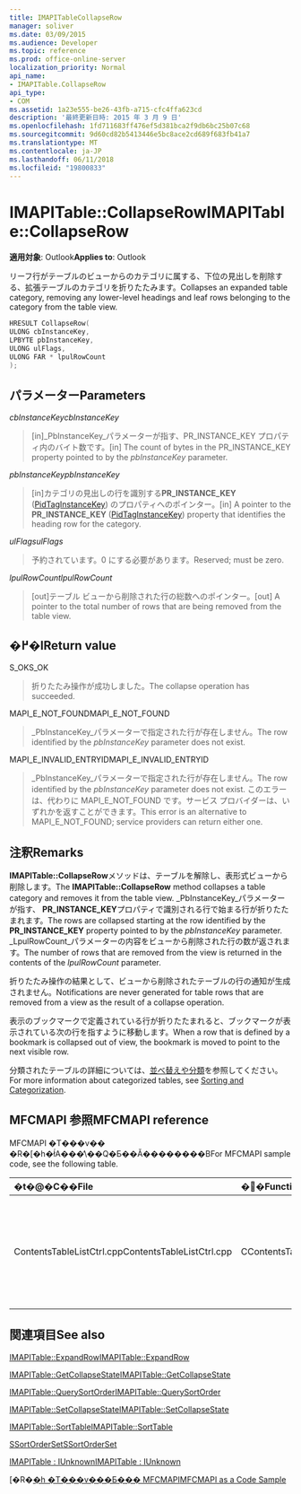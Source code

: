 ```yaml
---
title: IMAPITableCollapseRow
manager: soliver
ms.date: 03/09/2015
ms.audience: Developer
ms.topic: reference
ms.prod: office-online-server
localization_priority: Normal
api_name:
- IMAPITable.CollapseRow
api_type:
- COM
ms.assetid: 1a23e555-be26-43fb-a715-cfc4ffa623cd
description: '最終更新日時: 2015 年 3 月 9 日'
ms.openlocfilehash: 1fd711683ff476ef5d381bca2f9db6bc25b07c68
ms.sourcegitcommit: 9d60cd82b5413446e5bc8ace2cd689f683fb41a7
ms.translationtype: MT
ms.contentlocale: ja-JP
ms.lasthandoff: 06/11/2018
ms.locfileid: "19800833"
---
```

# <a name="imapitablecollapserow"></a><span data-ttu-id="2f90c-103">IMAPITable::CollapseRow</span><span class="sxs-lookup"><span data-stu-id="2f90c-103">IMAPITable::CollapseRow</span></span>

  
  
<span data-ttu-id="2f90c-104">**適用対象**: Outlook</span><span class="sxs-lookup"><span data-stu-id="2f90c-104">**Applies to**: Outlook</span></span> 
  
<span data-ttu-id="2f90c-105">リーフ行がテーブルのビューからのカテゴリに属する、下位の見出しを削除する、拡張テーブルのカテゴリを折りたたみます。</span><span class="sxs-lookup"><span data-stu-id="2f90c-105">Collapses an expanded table category, removing any lower-level headings and leaf rows belonging to the category from the table view.</span></span>
  
```cpp
HRESULT CollapseRow(
ULONG cbInstanceKey,
LPBYTE pbInstanceKey,
ULONG ulFlags,
ULONG FAR * lpulRowCount
);
```

## <a name="parameters"></a><span data-ttu-id="2f90c-106">パラメーター</span><span class="sxs-lookup"><span data-stu-id="2f90c-106">Parameters</span></span>

 <span data-ttu-id="2f90c-107">_cbInstanceKey_</span><span class="sxs-lookup"><span data-stu-id="2f90c-107">_cbInstanceKey_</span></span>
  
> <span data-ttu-id="2f90c-108">[in]_PbInstanceKey_パラメーターが指す、PR_INSTANCE_KEY プロパティ内のバイト数です。</span><span class="sxs-lookup"><span data-stu-id="2f90c-108">[in] The count of bytes in the PR_INSTANCE_KEY property pointed to by the  _pbInstanceKey_ parameter.</span></span> 
    
 <span data-ttu-id="2f90c-109">_pbInstanceKey_</span><span class="sxs-lookup"><span data-stu-id="2f90c-109">_pbInstanceKey_</span></span>
  
> <span data-ttu-id="2f90c-110">[in]カテゴリの見出しの行を識別する**PR_INSTANCE_KEY** ([PidTagInstanceKey](pidtaginstancekey-canonical-property.md)) のプロパティへのポインター。</span><span class="sxs-lookup"><span data-stu-id="2f90c-110">[in] A pointer to the **PR_INSTANCE_KEY** ([PidTagInstanceKey](pidtaginstancekey-canonical-property.md)) property that identifies the heading row for the category.</span></span> 
    
 <span data-ttu-id="2f90c-111">_ulFlags_</span><span class="sxs-lookup"><span data-stu-id="2f90c-111">_ulFlags_</span></span>
  
> <span data-ttu-id="2f90c-112">予約されています。0 にする必要があります。</span><span class="sxs-lookup"><span data-stu-id="2f90c-112">Reserved; must be zero.</span></span>
    
 <span data-ttu-id="2f90c-113">_lpulRowCount_</span><span class="sxs-lookup"><span data-stu-id="2f90c-113">_lpulRowCount_</span></span>
  
> <span data-ttu-id="2f90c-114">[out]テーブル ビューから削除された行の総数へのポインター。</span><span class="sxs-lookup"><span data-stu-id="2f90c-114">[out] A pointer to the total number of rows that are being removed from the table view.</span></span>
    
## <a name="return-value"></a><span data-ttu-id="2f90c-115">�߂�l</span><span class="sxs-lookup"><span data-stu-id="2f90c-115">Return value</span></span>

<span data-ttu-id="2f90c-116">S_OK</span><span class="sxs-lookup"><span data-stu-id="2f90c-116">S_OK</span></span> 
  
> <span data-ttu-id="2f90c-117">折りたたみ操作が成功しました。</span><span class="sxs-lookup"><span data-stu-id="2f90c-117">The collapse operation has succeeded.</span></span>
    
<span data-ttu-id="2f90c-118">MAPI_E_NOT_FOUND</span><span class="sxs-lookup"><span data-stu-id="2f90c-118">MAPI_E_NOT_FOUND</span></span> 
  
> <span data-ttu-id="2f90c-119">_PbInstanceKey_パラメーターで指定された行が存在しません。</span><span class="sxs-lookup"><span data-stu-id="2f90c-119">The row identified by the  _pbInstanceKey_ parameter does not exist.</span></span> 
    
<span data-ttu-id="2f90c-120">MAPI_E_INVALID_ENTRYID</span><span class="sxs-lookup"><span data-stu-id="2f90c-120">MAPI_E_INVALID_ENTRYID</span></span> 
  
> <span data-ttu-id="2f90c-121">_PbInstanceKey_パラメーターで指定された行が存在しません。</span><span class="sxs-lookup"><span data-stu-id="2f90c-121">The row identified by the  _pbInstanceKey_ parameter does not exist.</span></span> <span data-ttu-id="2f90c-122">このエラーは、代わりに MAPI_E_NOT_FOUND です。サービス プロバイダーは、いずれかを返すことができます。</span><span class="sxs-lookup"><span data-stu-id="2f90c-122">This error is an alternative to MAPI_E_NOT_FOUND; service providers can return either one.</span></span> 
    
## <a name="remarks"></a><span data-ttu-id="2f90c-123">注釈</span><span class="sxs-lookup"><span data-stu-id="2f90c-123">Remarks</span></span>

<span data-ttu-id="2f90c-124">**IMAPITable::CollapseRow**メソッドは、テーブルを解除し、表形式ビューから削除します。</span><span class="sxs-lookup"><span data-stu-id="2f90c-124">The **IMAPITable::CollapseRow** method collapses a table category and removes it from the table view.</span></span> <span data-ttu-id="2f90c-125">_PbInstanceKey_パラメーターが指す、 **PR_INSTANCE_KEY**プロパティで識別される行で始まる行が折りたたまれます。</span><span class="sxs-lookup"><span data-stu-id="2f90c-125">The rows are collapsed starting at the row identified by the **PR_INSTANCE_KEY** property pointed to by the  _pbInstanceKey_ parameter.</span></span> <span data-ttu-id="2f90c-126">_LpulRowCount_パラメーターの内容をビューから削除された行の数が返されます。</span><span class="sxs-lookup"><span data-stu-id="2f90c-126">The number of rows that are removed from the view is returned in the contents of the  _lpulRowCount_ parameter.</span></span> 
  
<span data-ttu-id="2f90c-127">折りたたみ操作の結果として、ビューから削除されたテーブルの行の通知が生成されません。</span><span class="sxs-lookup"><span data-stu-id="2f90c-127">Notifications are never generated for table rows that are removed from a view as the result of a collapse operation.</span></span> 
  
<span data-ttu-id="2f90c-128">表示のブックマークで定義されている行が折りたたまれると、ブックマークが表示されている次の行を指すように移動します。</span><span class="sxs-lookup"><span data-stu-id="2f90c-128">When a row that is defined by a bookmark is collapsed out of view, the bookmark is moved to point to the next visible row.</span></span> 
  
<span data-ttu-id="2f90c-129">分類されたテーブルの詳細については、[並べ替えや分類](sorting-and-categorization.md)を参照してください。</span><span class="sxs-lookup"><span data-stu-id="2f90c-129">For more information about categorized tables, see [Sorting and Categorization](sorting-and-categorization.md).</span></span>
  
## <a name="mfcmapi-reference"></a><span data-ttu-id="2f90c-130">MFCMAPI 参照</span><span class="sxs-lookup"><span data-stu-id="2f90c-130">MFCMAPI reference</span></span>

<span data-ttu-id="2f90c-131">MFCMAPI �T���v�� �R�[�h�ł́A���̕\��Q�Ƃ��Ă��������B</span><span class="sxs-lookup"><span data-stu-id="2f90c-131">For MFCMAPI sample code, see the following table.</span></span>
  
|<span data-ttu-id="2f90c-132">**�t�@�C��**</span><span class="sxs-lookup"><span data-stu-id="2f90c-132">**File**</span></span>|<span data-ttu-id="2f90c-133">**�֐�**</span><span class="sxs-lookup"><span data-stu-id="2f90c-133">**Function**</span></span>|<span data-ttu-id="2f90c-134">**�R�����g**</span><span class="sxs-lookup"><span data-stu-id="2f90c-134">**Comment**</span></span>|
|:-----|:-----|:-----|
|<span data-ttu-id="2f90c-135">ContentsTableListCtrl.cpp</span><span class="sxs-lookup"><span data-stu-id="2f90c-135">ContentsTableListCtrl.cpp</span></span>  <br/> |<span data-ttu-id="2f90c-136">CContentsTableListCtrl::DoExpandCollapse</span><span class="sxs-lookup"><span data-stu-id="2f90c-136">CContentsTableListCtrl::DoExpandCollapse</span></span>  <br/> |<span data-ttu-id="2f90c-137">MFCMAPI では、 **IMAPITable::CollapseRow**メソッドを使用して、テーブルのカテゴリを折りたたみます。</span><span class="sxs-lookup"><span data-stu-id="2f90c-137">MFCMAPI uses the **IMAPITable::CollapseRow** method to collapse a table category.</span></span>  <br/> |
   
## <a name="see-also"></a><span data-ttu-id="2f90c-138">関連項目</span><span class="sxs-lookup"><span data-stu-id="2f90c-138">See also</span></span>



[<span data-ttu-id="2f90c-139">IMAPITable::ExpandRow</span><span class="sxs-lookup"><span data-stu-id="2f90c-139">IMAPITable::ExpandRow</span></span>](imapitable-expandrow.md)
  
[<span data-ttu-id="2f90c-140">IMAPITable::GetCollapseState</span><span class="sxs-lookup"><span data-stu-id="2f90c-140">IMAPITable::GetCollapseState</span></span>](imapitable-getcollapsestate.md)
  
[<span data-ttu-id="2f90c-141">IMAPITable::QuerySortOrder</span><span class="sxs-lookup"><span data-stu-id="2f90c-141">IMAPITable::QuerySortOrder</span></span>](imapitable-querysortorder.md)
  
[<span data-ttu-id="2f90c-142">IMAPITable::SetCollapseState</span><span class="sxs-lookup"><span data-stu-id="2f90c-142">IMAPITable::SetCollapseState</span></span>](imapitable-setcollapsestate.md)
  
[<span data-ttu-id="2f90c-143">IMAPITable::SortTable</span><span class="sxs-lookup"><span data-stu-id="2f90c-143">IMAPITable::SortTable</span></span>](imapitable-sorttable.md)
  
[<span data-ttu-id="2f90c-144">SSortOrderSet</span><span class="sxs-lookup"><span data-stu-id="2f90c-144">SSortOrderSet</span></span>](ssortorderset.md)
  
[<span data-ttu-id="2f90c-145">IMAPITable : IUnknown</span><span class="sxs-lookup"><span data-stu-id="2f90c-145">IMAPITable : IUnknown</span></span>](imapitableiunknown.md)


<span data-ttu-id="2f90c-146">[�R�[�h �T���v���Ƃ��� MFCMAPI](mfcmapi-as-a-code-sample.md)</span><span class="sxs-lookup"><span data-stu-id="2f90c-146">[MFCMAPI as a Code Sample](mfcmapi-as-a-code-sample.md)</span></span>

